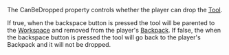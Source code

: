The CanBeDropped property controls whether the player can drop the [Tool](https://developer.roblox.com/en-us/api-reference/class/Tool).

If true, when the backspace button is pressed the tool will be parented to the [Workspace](https://developer.roblox.com/en-us/api-reference/class/Workspace) and removed from the player's [Backpack](https://developer.roblox.com/en-us/api-reference/class/Backpack). If false, the when the backspace button is pressed the tool will go back to the player's Backpack and it will not be dropped.
